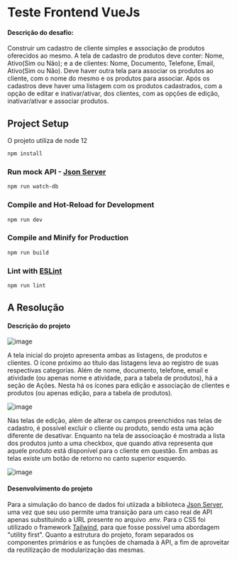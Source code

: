 # Teste Frontend VueJs

#### Descrição do desafio:

Construir um cadastro de cliente simples e associação de produtos oferecidos ao mesmo. A tela de cadastro de produtos deve conter: Nome, Ativo(Sim ou Não); e a de clientes: Nome, Documento, Telefone, Email, Ativo(Sim ou Não). Deve haver outra tela para associar os produtos ao cliente, com o nome do mesmo e os produtos para associar. Após os cadastros deve haver uma listagem com os produtos cadastrados, com a opção de editar e inativar/ativar, dos clientes, com as opções de edição, inativar/ativar e associar produtos.

## Project Setup
O projeto utiliza de node 12

```sh
npm install
```

### Run mock API - [Json Server](https://github.com/typicode/json-server)

```sh
npm run watch-db
```

### Compile and Hot-Reload for Development

```sh
npm run dev
```

### Compile and Minify for Production

```sh
npm run build
```

### Lint with [ESLint](https://eslint.org/)

```sh
npm run lint
```

## A Resolução

#### Descrição do projeto

![image](https://user-images.githubusercontent.com/32396925/209005315-53755c6c-63e8-4cf1-b666-b31d4afe02b4.png)

A tela inicial do projeto apresenta ambas as listagens, de produtos e clientes. O ícone próximo ao título das listagens leva ao registro de suas respectivas categorias. Além de nome, documento, telefone, email e atividade (ou apenas nome e atividade, para a tabela de produtos), há a seção de Ações. Nesta há os ícones para edição e associação de clientes e produtos (ou apenas edição, para a tabela de produtos).

![image](https://user-images.githubusercontent.com/32396925/209005344-d2c0f4df-dc07-4602-8603-583d82dd7418.png)

Nas telas de edição, além de alterar os campos preenchidos nas telas de cadastro, é possível excluir o cliente ou produto, sendo esta uma ação diferente de desativar. Enquanto na tela de associoação é mostrada a lista dos produtos junto a uma checkbox, que quando ativa representa que aquele produto está disponível para o cliente em questão. Em ambas as telas existe um botão de retorno no canto superior esquerdo.

![image](https://user-images.githubusercontent.com/32396925/209005370-75394cdd-732b-49ac-88d9-60555525e836.png)

#### Desenvolvimento do projeto

Para a simulação do banco de dados foi utiizada a biblioteca [Json Server](https://github.com/typicode/json-server), uma vez que seu uso permite uma transição para um caso real de API apenas substituindo a URL presente no arquivo .env. Para o CSS foi utilizado o framework [Tailwind](https://tailwindcss.com/), para que fosse possível uma abordagem "utility first". Quanto a estrutura do projeto, foram separados os componentes primários e as funções de chamada à API, a fim de aproveitar da reutilização de modularização das mesmas.
